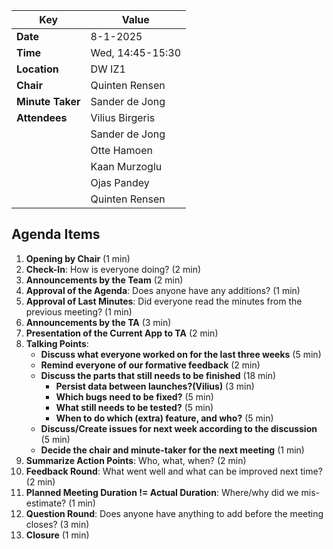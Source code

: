 | **Key**          | **Value**          |
| -----------------|--------------------|
| **Date**         | 8-1-2025          |
| **Time**         | Wed, 14:45-15:30   |
| **Location**     | DW IZ1             |
| **Chair**        | Quinten Rensen        |
| **Minute Taker** | Sander de Jong       |
| **Attendees**    | Vilius Birgeris    |
|                  | Sander de Jong     |
|                  | Otte Hamoen        |
|                  | Kaan Murzoglu      |
|                  | Ojas Pandey        |
|                  | Quinten Rensen     |


## Agenda Items
1. **Opening by Chair** (1 min)
2. **Check-In**: How is everyone doing? (2 min)
3. **Announcements by the Team** (2 min)
4. **Approval of the Agenda**: Does anyone have any additions? (1 min)
5. **Approval of Last Minutes**: Did everyone read the minutes from the previous meeting? (1 min)
6. **Announcements by the TA** (3 min)
7. **Presentation of the Current App to TA** (2 min)
8. **Talking Points**:
    - **Discuss what everyone worked on for the last three weeks** (5 min)
    - **Remind everyone of our formative feedback** (2 min)
    - **Discuss the parts that still needs to be finished** (18 min)
      - **Persist data between launches?(Vilius)** (3 min)
      - **Which bugs need to be fixed?** (5 min)
      - **What still needs to be tested?** (5 min)
      - **When to do which (extra) feature, and who?** (5 min)
    - **Discuss/Create issues for next week according to the discussion** (5 min)
    - **Decide the chair and minute-taker for the next meeting** (1 min)
9. **Summarize Action Points**: Who, what, when? (2 min)
10. **Feedback Round**: What went well and what can be improved next time? (2 min)
11. **Planned Meeting Duration != Actual Duration**: Where/why did we mis-estimate? (1 min)
12. **Question Round**: Does anyone have anything to add before the meeting closes? (3 min)
13. **Closure** (1 min)

